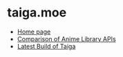 # taiga.moe

- [Home page](https://taiga.moe)
- [Comparison of Anime Library APIs](https://taiga.moe/api.html)
- [Latest Build of Taiga](https://taiga.moe/latest.html)
